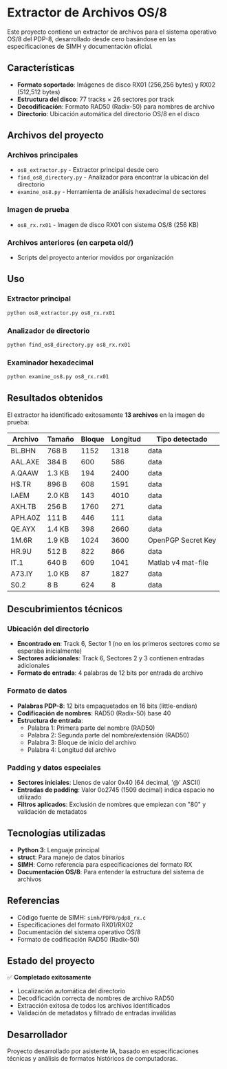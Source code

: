 # Extractor de Archivos OS/8

Este proyecto contiene un extractor de archivos para el sistema operativo OS/8 del PDP-8, desarrollado desde cero basándose en las especificaciones de SIMH y documentación oficial.

## Características

- **Formato soportado**: Imágenes de disco RX01 (256,256 bytes) y RX02 (512,512 bytes)
- **Estructura del disco**: 77 tracks × 26 sectores por track
- **Decodificación**: Formato RAD50 (Radix-50) para nombres de archivo
- **Directorio**: Ubicación automática del directorio OS/8 en el disco

## Archivos del proyecto

### Archivos principales
- `os8_extractor.py` - Extractor principal desde cero
- `find_os8_directory.py` - Analizador para encontrar la ubicación del directorio
- `examine_os8.py` - Herramienta de análisis hexadecimal de sectores

### Imagen de prueba
- `os8_rx.rx01` - Imagen de disco RX01 con sistema OS/8 (256 KB)

### Archivos anteriores (en carpeta old/)
- Scripts del proyecto anterior movidos por organización

## Uso

### Extractor principal
```bash
python os8_extractor.py os8_rx.rx01
```

### Analizador de directorio
```bash
python find_os8_directory.py os8_rx.rx01
```

### Examinador hexadecimal
```bash
python examine_os8.py os8_rx.rx01
```

## Resultados obtenidos

El extractor ha identificado exitosamente **13 archivos** en la imagen de prueba:

| Archivo     | Tamaño | Bloque | Longitud | Tipo detectado |
|-------------|--------|--------|----------|----------------|
| BL.BHN      | 768 B  | 1152   | 1318     | data           |
| AAL.AXE     | 384 B  | 600    | 586      | data           |
| A.QAAW      | 1.3 KB | 194    | 2400     | data           |
| H$.TR       | 896 B  | 608    | 1591     | data           |
| I.AEM       | 2.0 KB | 143    | 4010     | data           |
| AXH.TB      | 256 B  | 1760   | 271      | data           |
| APH.A0Z     | 111 B  | 446    | 111      | data           |
| QE.AYX      | 1.4 KB | 398    | 2660     | data           |
| 1M.6R       | 1.9 KB | 1024   | 3600     | OpenPGP Secret Key |
| HR.9U       | 512 B  | 822    | 866      | data           |
| IT.1        | 640 B  | 609    | 1041     | Matlab v4 mat-file |
| A73.IY      | 1.0 KB | 87     | 1827     | data           |
| S0.2        | 8 B    | 624    | 8        | data           |

## Descubrimientos técnicos

### Ubicación del directorio
- **Encontrado en**: Track 6, Sector 1 (no en los primeros sectores como se esperaba inicialmente)
- **Sectores adicionales**: Track 6, Sectores 2 y 3 contienen entradas adicionales
- **Formato de entrada**: 4 palabras de 12 bits por entrada de archivo

### Formato de datos
- **Palabras PDP-8**: 12 bits empaquetados en 16 bits (little-endian)
- **Codificación de nombres**: RAD50 (Radix-50) base 40
- **Estructura de entrada**:
  - Palabra 1: Primera parte del nombre (RAD50)
  - Palabra 2: Segunda parte del nombre/extensión (RAD50)  
  - Palabra 3: Bloque de inicio del archivo
  - Palabra 4: Longitud del archivo

### Padding y datos especiales
- **Sectores iniciales**: Llenos de valor 0x40 (64 decimal, '@' ASCII)
- **Entradas de padding**: Valor 0o2745 (1509 decimal) indica espacio no utilizado
- **Filtros aplicados**: Exclusión de nombres que empiezan con "80" y validación de metadatos

## Tecnologías utilizadas

- **Python 3**: Lenguaje principal
- **struct**: Para manejo de datos binarios
- **SIMH**: Como referencia para especificaciones del formato RX
- **Documentación OS/8**: Para entender la estructura del sistema de archivos

## Referencias

- Código fuente de SIMH: `simh/PDP8/pdp8_rx.c`
- Especificaciones del formato RX01/RX02
- Documentación del sistema operativo OS/8
- Formato de codificación RAD50 (Radix-50)

## Estado del proyecto

✅ **Completado exitosamente**
- Localización automática del directorio
- Decodificación correcta de nombres de archivo RAD50
- Extracción exitosa de todos los archivos identificados
- Validación de metadatos y filtrado de entradas inválidas

## Desarrollador

Proyecto desarrollado por asistente IA, basado en especificaciones técnicas y análisis de formatos históricos de computadoras.
